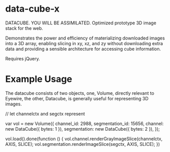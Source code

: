 # data-cube-x
DATACUBE. YOU WILL BE ASSIMILATED. Optimized prototype 3D image stack for the web.

Demonstrates the power and efficiency of materializing downloaded images into a 3D array, 
enabling slicing in xy, xz, and zy without downloading extra data and providing a sensible
architecture for accessing cube information.

Requires jQuery.

# Example Usage

The datacube consists of two objects, one, Volume, directly relevant to Eyewire, the other, Datacube, is generally useful for representing 3D images.

// let channelctx and segctx represent 

var vol = new Volume({ 
	channel_id: 2988, 
	segmentation_id: 15656, 
	channel: new DataCube({ bytes: 1 }), 
	segmentation: new DataCube({ bytes: 2 }), 
});

vol.load().done(function () {
	vol.channel.renderGrayImageSlice(channelctx, AXIS, SLICE);
	vol.segmentation.renderImageSlice(segctx, AXIS, SLICE);
})




